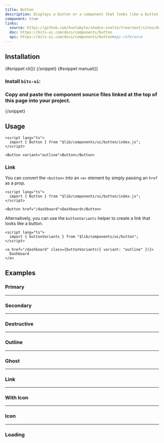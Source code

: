 ```yaml
---
title: Button
description: Displays a button or a component that looks like a button.
component: true
links:
  source: https://github.com/huntabyte/shadcn-svelte/tree/next/sites/docs/src/lib/registry/ui/button
  doc: https://bits-ui.com/docs/components/button
  api: https://bits-ui.com/docs/components/button#api-reference
---
```


<script>
  import { ComponentPreview, PMAddComp, PMInstall, Steps, Step, InstallTabs } from '$lib/components/docs';
</script>

<ComponentPreview name="button-demo">

<div></div>

</ComponentPreview>

## Installation

<InstallTabs>
{#snippet cli()}
<PMAddComp name="button" />
{/snippet}
{#snippet manual()}
<Steps>

### Install `bits-ui`:

<PMInstall command="bits-ui -D" />

### Copy and paste the component source files linked at the top of this page into your project.

</Steps>
{/snippet}
</InstallTabs>

## Usage

```svelte
<script lang="ts">
  import { Button } from "$lib/components/ui/button/index.js";
</script>
```

```svelte
<Button variant="outline">Button</Button>
```

### Link

You can convert the `<button>` into an `<a>` element by simply passing an `href` as a prop.

```svelte
<script lang="ts">
  import { Button } from "$lib/components/ui/button/index.js";
</script>

<Button href="/dashboard">Dashboard</Button>
```

Alternatively, you can use the `buttonVariants` helper to create a link that looks like a button.

```svelte
<script lang="ts">
  import { buttonVariants } from "$lib/components/ui/button";
</script>

<a href="/dashboard" class={buttonVariants({ variant: "outline" })}>
  Dashboard
</a>
```

## Examples

### Primary

<ComponentPreview name="button-demo">

<div></div>

</ComponentPreview>

---

### Secondary

<ComponentPreview name="button-secondary">

<div></div>

</ComponentPreview>

---

### Destructive

<ComponentPreview name="button-destructive">

<div></div>

</ComponentPreview>

---

### Outline

<ComponentPreview name="button-outline">

<div></div>

</ComponentPreview>

---

### Ghost

<ComponentPreview name="button-ghost">

<div></div>

</ComponentPreview>

---

### Link

<ComponentPreview name="button-link">

<div></div>

</ComponentPreview>

---

### With Icon

<ComponentPreview name="button-with-icon">

<div></div>

</ComponentPreview>

---

### Icon

<ComponentPreview name="button-icon">

<div></div>

</ComponentPreview>

---

### Loading

<ComponentPreview name="button-loading">

<div></div>

</ComponentPreview>
